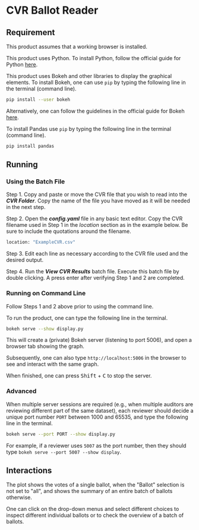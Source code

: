 # CVR Ballot Reader

## Requirement

This product assumes that a working browser is installed.

This product uses Python. To install Python, follow the official guide for Python
[here](https://www.python.org/downloads/).

This product uses Bokeh and other libraries to display the graphical elements. To install Bokeh, one can use `pip` by
typing the following line in the terminal (command line).

```bash
pip install --user bokeh
```

Alternatively, one can follow the guidelines in the official guide for Bokeh
[here](https://docs.bokeh.org/en/latest/docs/user_guide/quickstart.html#userguide-quickstart-install).

To install Pandas use `pip` by typing the following line in the terminal (command line).

```bash
pip install pandas
```

## Running

### Using the Batch File

Step 1. Copy and paste or move the CVR file that you wish to read into the **_CVR Folder_**.
        Copy the name of the file you have moved as it will be needed in the next step.
        
Step 2. Open the **_config.yaml_** file in any basic text editor.
        Copy the CVR filename used in Step 1 in the _location_ section as in the example below.
        Be sure to include the quotations around the filename.
        
```bash        
location: "ExampleCVR.csv"
```

Step 3. Edit each line as necessary according to the CVR file used and the desired output.
        
Step 4. Run the **_View CVR Results_** batch file.
        Execute this batch file by double clicking.
        A press enter after verifying Step 1 and 2 are completed.


### Running on Command Line

Follow Steps 1 and 2 above prior to using the command line.

To run the product, one can type the following line in the terminal.

```bash
bokeh serve --show display.py
```

This will create a (private) Bokeh server (listening to port 5006), and open a browser tab showing
the graph.

Subsequently, one can also type `http://localhost:5006` in the browser to see and interact with
the same graph.

When finished, one can press <kbd>Shift</kbd> + <kbd>C</kbd> to stop the server.

### Advanced

When multiple server sessions are required (e.g., when multiple auditors are reviewing different
part of the same dataset), each reviewer should decide a unique port number `PORT` between 1000
and 65535, and type the following line in the terminal.

```bash
bokeh serve --port PORT --show display.py
```

For example, if a reviewer uses `5007` as the port number, then they should type `bokeh serve
--port 5007 --show display`.

## Interactions

The plot shows the votes of a single ballot, when the "Ballot" selection is not set to "all", and
shows the summary of an entire batch of ballots otherwise.

One can click on the drop-down menus and select different choices to inspect different individual
ballots or to check the overview of a batch of ballots.

